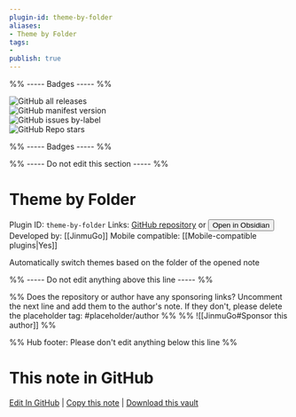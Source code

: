 ```yaml
---
plugin-id: theme-by-folder
aliases:
- Theme by Folder
tags: 
- 
publish: true
---
```


%% ----- Badges ----- %%

![GitHub all releases](https://img.shields.io/github/downloads/JinmuGo/obsidian-theme-by-folder/total?color=573E7A&logo=github&style=for-the-badge)   
![GitHub manifest version](https://img.shields.io/github/manifest-json/v/JinmuGo/obsidian-theme-by-folder?color=573E7A&logo=github&style=for-the-badge)   
![GitHub issues by-label](https://img.shields.io/github/issues/JinmuGo/obsidian-theme-by-folder/help%20wanted?color=573E7A&logo=github&style=for-the-badge)   
![GitHub Repo stars](https://img.shields.io/github/stars/JinmuGo/obsidian-theme-by-folder?color=573E7A&logo=github&style=for-the-badge)

%% ----- Badges ----- %%

%% ----- Do not edit this section ----- %%

# Theme by Folder

Plugin ID: `theme-by-folder`
Links: [GitHub repository](https://github.com/JinmuGo/obsidian-theme-by-folder) or [<button id=HH>Open in Obsidian</button>](obsidian://show-plugin?id=theme-by-folder)
Developed by: [[JinmuGo]]
Mobile compatible: [[Mobile-compatible plugins|Yes]]

Automatically switch themes based on the folder of the opened note

%% ----- Do not edit anything above this line ----- %% 

%% Does the repository or author have any sponsoring links? Uncomment the next line and add them to the author's note. If they don't, please delete the placeholder tag: #placeholder/author %%
%% ![[JinmuGo#Sponsor this author]] %%

%% Hub footer: Please don't edit anything below this line %%

# This note in GitHub

<span class="git-footer">[Edit In GitHub](https://github.dev/obsidian-community/obsidian-hub/blob/main/02%20-%20Community%20Expansions/02.05%20All%20Community%20Expansions/Plugins/theme-by-folder.md "git-hub-edit-note") | [Copy this note](https://raw.githubusercontent.com/obsidian-community/obsidian-hub/main/02%20-%20Community%20Expansions/02.05%20All%20Community%20Expansions/Plugins/theme-by-folder.md "git-hub-copy-note") | [Download this vault](https://github.com/obsidian-community/obsidian-hub/archive/refs/heads/main.zip "git-hub-download-vault") </span>
